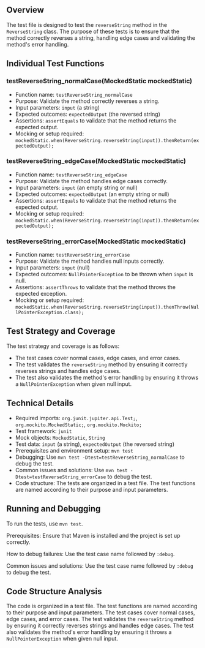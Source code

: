 ## Overview
The test file is designed to test the `reverseString` method in the `ReverseString` class. The purpose of these tests is to ensure that the method correctly reverses a string, handling edge cases and validating the method's error handling.

## Individual Test Functions

### testReverseString_normalCase(MockedStatic<String> mockedStatic)
- Function name: `testReverseString_normalCase`
- Purpose: Validate the method correctly reverses a string.
- Input parameters: `input` (a string)
- Expected outcomes: `expectedOutput` (the reversed string)
- Assertions: `assertEquals` to validate that the method returns the expected output.
- Mocking or setup required: `mockedStatic.when(ReverseString.reverseString(input)).thenReturn(expectedOutput);`

### testReverseString_edgeCase(MockedStatic<String> mockedStatic)
- Function name: `testReverseString_edgeCase`
- Purpose: Validate the method handles edge cases correctly.
- Input parameters: `input` (an empty string or null)
- Expected outcomes: `expectedOutput` (an empty string or null)
- Assertions: `assertEquals` to validate that the method returns the expected output.
- Mocking or setup required: `mockedStatic.when(ReverseString.reverseString(input)).thenReturn(expectedOutput);`

### testReverseString_errorCase(MockedStatic<String> mockedStatic)
- Function name: `testReverseString_errorCase`
- Purpose: Validate the method handles null inputs correctly.
- Input parameters: `input` (null)
- Expected outcomes: `NullPointerException` to be thrown when `input` is null.
- Assertions: `assertThrows` to validate that the method throws the expected exception.
- Mocking or setup required: `mockedStatic.when(ReverseString.reverseString(input)).thenThrow(NullPointerException.class);`

## Test Strategy and Coverage
The test strategy and coverage is as follows:
- The test cases cover normal cases, edge cases, and error cases.
- The test validates the `reverseString` method by ensuring it correctly reverses strings and handles edge cases.
- The test also validates the method's error handling by ensuring it throws a `NullPointerException` when given null input.

## Technical Details
- Required imports: `org.junit.jupiter.api.Test;`, `org.mockito.MockedStatic;`, `org.mockito.Mockito;`
- Test framework: `junit`
- Mock objects: `MockedStatic`, `String`
- Test data: `input` (a string), `expectedOutput` (the reversed string)
- Prerequisites and environment setup: `mvn test`
- Debugging: Use `mvn test -Dtest=testReverseString_normalCase` to debug the test.
- Common issues and solutions: Use `mvn test -Dtest=testReverseString_errorCase` to debug the test.
- Code structure: The tests are organized in a test file. The test functions are named according to their purpose and input parameters.

## Running and Debugging
To run the tests, use `mvn test`.

Prerequisites: Ensure that Maven is installed and the project is set up correctly.

How to debug failures: Use the test case name followed by `:debug`.

Common issues and solutions: Use the test case name followed by `:debug` to debug the test.

## Code Structure Analysis
The code is organized in a test file. The test functions are named according to their purpose and input parameters. The test cases cover normal cases, edge cases, and error cases. The test validates the `reverseString` method by ensuring it correctly reverses strings and handles edge cases. The test also validates the method's error handling by ensuring it throws a `NullPointerException` when given null input.

